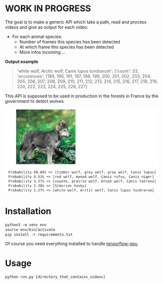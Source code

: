 # WORK IN PROGRESS

The goal is to make a generic API which take a path, read and process videos and give as output for each video:
 - For each animal species:
    - Number of frames this species has been detected
    - At which frame this species has been detected
    - More infos incoming ... 

**Output example**
>'white wolf, Arctic wolf, Canis lupus tundrarum': {'count': 33, 'occurences': [189, 190, 191, 197, 198, 199, 200, 201, 202, 203, 204, 205, 206, 207, 208, 209, 210, 211, 212, 213, 214, 215, 216, 217, 218, 219, 220, 222, 223, 224, 225, 226, 227]

This API is supposed to be used in production in the forests in France by the government to detect wolves

<img src="docs/images/wolfy.png">

# Installation

```
python3 -m venv env
source env/bin/activate
pip install -r requirements.txt
```

Of course you need everything installed to handle [tensorflow-gpu](https://www.tensorflow.org/install/gpu)

# Usage

```
python run.py [directory_that_contains_videos]
```